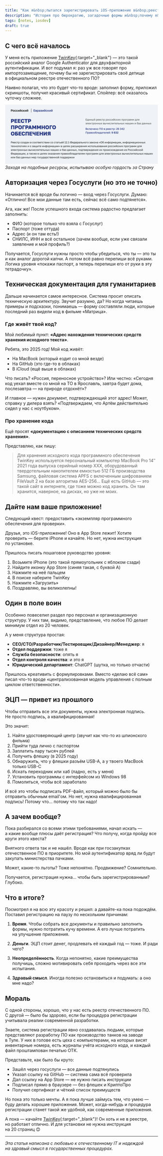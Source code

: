 ```yaml
---
title: "Как я&nbsp;пытался зарегистрировать iOS-приложение в&nbsp;реестре российского&nbsp;ПО"
description: "История про бюрократию, загадочные формы и&nbsp;почему я&nbsp;решил подождать с&nbsp;регистрацией"
tags: [notes, iosdev]
draft: true
---
```


## С&nbsp;чего всё началось

У&nbsp;меня есть приложение [TwinKey](https://apps.apple.com/app/id6450484235){:target="_blank"}&nbsp;&mdash; это такой российский аналог Google Authenticator для двухфакторной аутентификации. И&nbsp;вот подумал я: раз уж&nbsp;все говорят про импортозамещение, почему&nbsp;бы не&nbsp;зарегистрировать своё детище в&nbsp;официальном реестре отечественного&nbsp;ПО? 

Наивно полагал, что это будет что-то вроде: заполнил форму, приложил скриншоты, получил красивый сертификат. Спойлер: всё оказалось чуточку сложнее.

![Реестр](/blog/img/2025-05-28-reestr-po/reestr.png)
*Заходя на подобные ресурсы, испытываю особую гордость за Страну*

## Авторизация через Госуслуги (но&nbsp;это не&nbsp;точно)

Начинается всё вроде&nbsp;бы логично&nbsp;&mdash; вход через Госуслуги. Думаю: &laquo;Отлично! Все мои данные там есть, сейчас всё само подтянется&raquo;. 

Ага, как&nbsp;же! После успешного входа система радостно предлагает заполнить:
- ФИО (которое только что взяла с&nbsp;Госуслуг)
- Паспорт (тоже оттуда)
- Адрес (и&nbsp;он там есть!)
- СНИЛС, ИНН и&nbsp;всё остальное (зачем вообще, если уже связали заявление и&nbsp;мой профиль?)

Получается, Госуслуги нужны просто чтобы убедиться, что ты&nbsp;&mdash; это ты и&nbsp;как аналог дорогой капчи. А&nbsp;потом всё равно перепиши всё руками. Логика уровня &laquo;покажи паспорт, а&nbsp;теперь перепиши его от&nbsp;руки в&nbsp;эту тетрадочку&raquo;.

## Техническая документация для гуманитариев

Дальше начинается самое интересное. Система просит описать техническую архитектуру. Звучит разумно, да? Но&nbsp;когда читаешь примеры и&nbsp;подсказки, понимаешь&nbsp;&mdash; форму составляли люди, которые последний раз видели код в&nbsp;фильме &laquo;Матрица&raquo;.

### Где живёт твой код?

Мой любимый пункт: **&laquo;Адрес нахождения технических средств хранения исходного текста&raquo;**.

Ребята, это 2025 год! Мой код живёт:
- На&nbsp;MacBook (который ездит со&nbsp;мной везде)
- На&nbsp;GitHub (это где-то в&nbsp;облаках)
- В&nbsp;iCloud (ещё выше в&nbsp;облаках)

Что писать? &laquo;Россия, переносное устройство&raquo;? Или честно: &laquo;Сегодня код уехал вместе со&nbsp;мной на ТО в&nbsp;Ярославль, завтра будет дома, послезавтра&nbsp;&mdash; на&nbsp;природе отдохнёт&raquo;?

И&nbsp;главное&nbsp;&mdash; нужен документ, подтверждающий этот адрес! Может, справку у&nbsp;дилера взять? &laquo;Подтверждаем, что Артём действительно сидел у&nbsp;нас с&nbsp;ноутбуком&raquo;.

### Про хранение кода

Ещё просят **&laquo;документацию с&nbsp;описанием технических средств хранения&raquo;**. 

Представляю, как пишу:
> Для хранения исходного кода программного обеспечения TwinKey используется персональный компьютер MacBook Pro&nbsp;14&Prime; 2021 года выпуска серийный номер XXX, оборудованный твердотельным накопителем емкостью 512&nbsp;ГБ производства Samsung, файловая система APFS с&nbsp;включенным шифрованием FileVault 2&nbsp;на базе алгоритма AES-256... Ещё есть GitHub&nbsp;&mdash; это такой сайт в&nbsp;интернете, где тоже можно код хранить. Он&nbsp;там хранится, наверное, на&nbsp;дисках, но&nbsp;уже не&nbsp;моих.

## Дайте нам ваше приложение!

Следующий квест: предоставить &laquo;экземпляр программного обеспечения для проверки&raquo;.

Друзья, это iOS-приложение! Оно в&nbsp;App Store лежит! Хотите проверить&nbsp;&mdash; берите iPhone и&nbsp;качайте. Но&nbsp;нет, нужна инструкция по&nbsp;установке.

Пришлось писать пошаговое руководство уровня:
1. Возьмите iPhone (это такой прямоугольник с&nbsp;яблоком сзади)
2. Найдите иконку App Store (синяя такая, с&nbsp;буквой А)
3. Нажмите на&nbsp;неё пальцем
4. В&nbsp;поиске наберите TwinKey
5. Нажмите &laquo;Загрузить&raquo;
6. Поздравляю, вы&nbsp;великолепны!

## Один в&nbsp;поле воин

Особенно повеселил раздел про персонал и&nbsp;организационную структуру. У&nbsp;них там, видимо, представление, что любое&nbsp;ПО делает минимум отдел из&nbsp;20&nbsp;человек.

А&nbsp;у&nbsp;меня структура простая:
- **CEO/CTO/Разработчик/Тестировщик/Дизайнер/Менеджер**: я
- **Отдел поддержки**: тоже я
- **Служба безопасности**: опять я
- **Отдел контроля качества**: и это я
- **Юридический департамент**: ChatGPT (шутка, но только отчасти)

Пришлось креативить с&nbsp;формулировками. Вместо &laquo;делаю всё сам&raquo; писал что-то вроде &laquo;централизованная модель управления с&nbsp;полным циклом ответственности&raquo;.

## ЭЦП&nbsp;&mdash; привет из&nbsp;прошлого

Чтобы отправить все эти документы, нужна электронная подпись. Не&nbsp;просто подпись, а&nbsp;квалифицированная!

Это значит:
1. Найти удостоверяющий центр (звучит как что-то из&nbsp;шпионского фильма)
2. Прийти туда лично с&nbsp;паспортом
3. Заплатить пару тысяч рублей
4. Получить флешку (в&nbsp;2025 году)
5. Обнаружить, что у&nbsp;флешки разъём USB-A, а&nbsp;у&nbsp;твоего MacBook только USB-C
6. Искать переходник или хаб (ладно, есть у меня)
7. Установить программы с&nbsp;интерфейсом из&nbsp;Windows 98
8. Помолиться, чтобы всё заработало

И&nbsp;всё это чтобы подписать PDF-файл, который можно было&nbsp;бы отправить обычным email'ом. Но&nbsp;нет, нужна квалифицированная подпись! Потому что... потому что так надо!

## А&nbsp;зачем вообще?

Пока разбирался со&nbsp;всеми этими требованиями, начал искать&nbsp;&mdash; а&nbsp;какие вообще плюсы даёт регистрация? Что получу, когда пройду все круги этого квеста?

Внятного ответа так и&nbsp;не&nbsp;нашёл. Вроде как при госзакупках отечественное&nbsp;ПО в&nbsp;приоритете. Но&nbsp;мой аутентификатор вряд&nbsp;ли будут закупать министерства пачками.

Может, какие-то льготы? Тоже непонятно. Продвижение? Сомнительно.

Получается, регистрация нужна... чтобы быть зарегистрированным? Глубоко.

## Что в&nbsp;итоге?

Посмотрел я&nbsp;на&nbsp;всю эту красоту и&nbsp;решил: а&nbsp;давайте-ка пока подождём. Поставил регистрацию на&nbsp;паузу по&nbsp;нескольким причинам:

1. **Время**. Чтобы собрать все документы и&nbsp;правильно заполнить формы, нужно потратить кучу времени. А&nbsp;его лучше потратить на&nbsp;улучшение приложения.

2. **Деньги**. ЭЦП стоит денег, продлевать её&nbsp;каждый год&nbsp;&mdash; тоже. И&nbsp;ради чего?

3. **Неопределённость**. Когда непонятно, какие преимущества получишь, сложно мотивировать себя проходить через все эти испытания.

4. **Здравый смысл**. Иногда полезно остановиться и&nbsp;подумать: а&nbsp;оно мне надо?

## Мораль

С&nbsp;одной стороны, хорошо, что у&nbsp;нас есть реестр отечественного&nbsp;ПО. С&nbsp;другой&nbsp;&mdash; было&nbsp;бы здорово, если&nbsp;бы процедура регистрации учитывала реалии современной разработки.

Знаете, система регистрации явно создавалась людьми, которые представляют разработку ПО как производство танков на&nbsp;заводе в&nbsp;Туле. У&nbsp;них в&nbsp;голове есть цеха с&nbsp;компьютерами, на&nbsp;которых висят инвентарные номера, есть журналы учёта исходного кода, и&nbsp;каждый файл проштампован печатью ОТК.

Представьте, как было&nbsp;бы круто:
- Зашёл через госуслуги&nbsp;&mdash; все данные подтянулись
- Указал ссылку на&nbsp;GitHub&nbsp;&mdash; система сама всё проверила
- Дал ссылку на&nbsp;App Store&nbsp;&mdash; не&nbsp;нужно писать инструкции
- Подписал прямо в&nbsp;браузере&nbsp;&mdash; без флешек и&nbsp;КриптоПро
- Получил сертификат и&nbsp;чёткий список преимуществ

Но&nbsp;пока это только мечты. А&nbsp;я&nbsp;пока лучше займусь тем, что умею&nbsp;&mdash; буду делать хорошие приложения. Может, когда-нибудь и&nbsp;процедура регистрации станет такой&nbsp;же удобной, как современные приложения.

А&nbsp;пока&nbsp;&mdash; качайте [TwinKey](https://apps.apple.com/app/id6450484235){:target="_blank"}! Он&nbsp;хоть и&nbsp;не&nbsp;в&nbsp;реестре, но&nbsp;работает отлично. И&nbsp;для установки не&nbsp;нужна инструкция на&nbsp;20&nbsp;страниц 😊

---

*Эта статья написана с&nbsp;любовью к&nbsp;отечественному&nbsp;IT и&nbsp;надеждой на&nbsp;здравый смысл в&nbsp;государственных процедурах.*